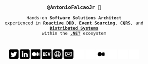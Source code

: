 <div align='center'>
  
<h3>
    <samp>
        <strong>@AntonioFalcaoJr</strong> 👋
    </samp>
</h3>
<p>
    <samp>
        Hands-on <strong>Software Solutions Architect</strong><br>
        experienced in <strong><a href="https://www.infoq.com/articles/modeling-uncertainty-reactive-ddd">Reactive DDD</a></strong>,
        <strong><a href="https://www.eventstore.com/event-sourcing">Event Sourcing</a></strong>,
        <strong><a href="https://cqrs.files.wordpress.com/2010/11/cqrs_documents.pdf">CQRS</a></strong>, and
        <strong><a href="https://en.wikipedia.org/wiki/Distributed_computing](https://www.oreilly.com/library/view/designing-distributed-systems/9781491983638">Distributed Systems</a></strong><br>
        within the <strong><a href="https://dotnet.microsoft.com/en-us">.NET</a></strong> ecosystem
    </samp>
</p>

<br>

[![](img/twitter.png)](https://twitter.com/AntonioFalcaoJr/#gh-light-mode-only)
[![](img/linkedin.png)](https://www.linkedin.com/in/antoniofalcaojr/#gh-light-mode-only)
[![](img/medium.png)](https://antoniofalcaojr.medium.com/#gh-light-mode-only)
[![](img/dev.png)](https://dev.to/antoniofalcao/#gh-light-mode-only)
[![](img/web.png)](https://antoniofalcaojr.github.io/#gh-light-mode-only)
[![](img/mail.png)](mailto:arfj@edu.univali.br/#gh-light-mode-only)
[![](img/twitter-light.png)](https://twitter.com/AntonioFalcaoJr/#gh-dark-mode-only)
[![](img/linkedin-light.png)](https://www.linkedin.com/in/antoniofalcaojr/#gh-dark-mode-only)
[![](img/medium-light.png)](https://antoniofalcaojr.medium.com/#gh-dark-mode-only)
[![](img/dev-light.png)](https://dev.to/antoniofalcao/#gh-dark-mode-only)
[![](img/web-light.png)](https://antoniofalcaojr.github.io/#gh-dark-mode-only)
[![](img/mail-light.png)](mailto:arfj@edu.univali.br/#gh-dark-mode-only)

</div>
